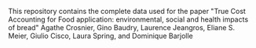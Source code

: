 This repository contains the complete data used for the paper "True Cost Accounting for Food application: environmental, social and health impacts of bread"
Agathe Crosnier, Gino Baudry, Laurence Jeangros, Eliane S. Meier, Giulio Cisco, Laura Spring, and Dominique Barjolle
